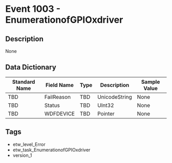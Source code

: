 # Event 1003 - EnumerationofGPIOxdriver

## Description
None

## Data Dictionary
|Standard Name|Field Name|Type|Description|Sample Value|
|---|---|---|---|---|
|TBD|FailReason|TBD|UnicodeString|None|None|
|TBD|Status|TBD|UInt32|None|None|
|TBD|WDFDEVICE|TBD|Pointer|None|None|

## Tags
* etw_level_Error
* etw_task_EnumerationofGPIOxdriver
* version_1